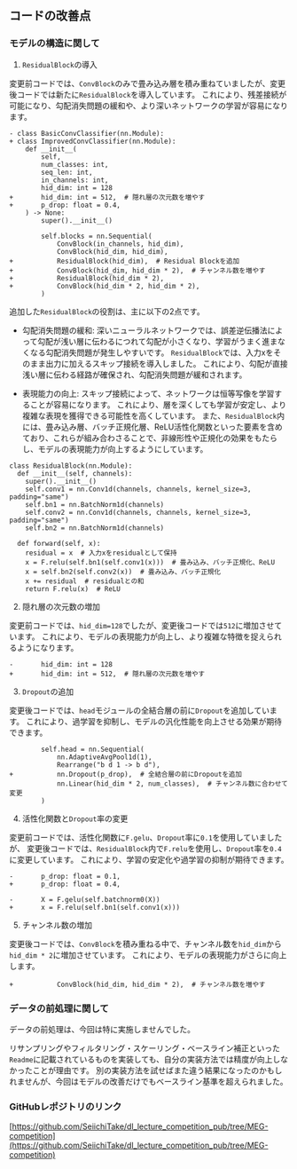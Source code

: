 ## コードの改善点

### モデルの構造に関して

1. `ResidualBlock`の導入

変更前コードでは、`ConvBlock`のみで畳み込み層を積み重ねていましたが、変更後コードでは新たに`ResidualBlock`を導入しています。
これにより、残差接続が可能になり、勾配消失問題の緩和や、より深いネットワークの学習が容易になります。

```
- class BasicConvClassifier(nn.Module):
+ class ImprovedConvClassifier(nn.Module):
    def __init__(
        self,
        num_classes: int,
        seq_len: int,
        in_channels: int,
        hid_dim: int = 128
+       hid_dim: int = 512,  # 隠れ層の次元数を増やす
+       p_drop: float = 0.4,
    ) -> None:
        super().__init__()

        self.blocks = nn.Sequential(
            ConvBlock(in_channels, hid_dim),
            ConvBlock(hid_dim, hid_dim),
+           ResidualBlock(hid_dim),  # Residual Blockを追加
+           ConvBlock(hid_dim, hid_dim * 2),  # チャンネル数を増やす
+           ResidualBlock(hid_dim * 2),
+           ConvBlock(hid_dim * 2, hid_dim * 2),
        )
```

追加した`ResidualBlock`の役割は、主に以下の2点です。

- 勾配消失問題の緩和: 深いニューラルネットワークでは、誤差逆伝播法によって勾配が浅い層に伝わるにつれて勾配が小さくなり、学習がうまく進まなくなる勾配消失問題が発生しやすいです。
`ResidualBlock`では、入力xをそのまま出力に加えるスキップ接続を導入しました。
これにより、勾配が直接浅い層に伝わる経路が確保され、勾配消失問題が緩和されます。

- 表現能力の向上: スキップ接続によって、ネットワークは恒等写像を学習することが容易になります。
これにより、層を深くしても学習が安定し、より複雑な表現を獲得できる可能性を高くしています。 
また、`ResidualBlock`内には、畳み込み層、バッチ正規化層、ReLU活性化関数といった要素を含めており、これらが組み合わさることで、非線形性や正規化の効果をもたらし、モデルの表現能力が向上するようにしています。

```
class ResidualBlock(nn.Module):
  def __init__(self, channels):
    super().__init__()
    self.conv1 = nn.Conv1d(channels, channels, kernel_size=3, padding="same")
    self.bn1 = nn.BatchNorm1d(channels)
    self.conv2 = nn.Conv1d(channels, channels, kernel_size=3, padding="same")
    self.bn2 = nn.BatchNorm1d(channels)

  def forward(self, x):
    residual = x  # 入力xをresidualとして保持
    x = F.relu(self.bn1(self.conv1(x)))  # 畳み込み、バッチ正規化、ReLU
    x = self.bn2(self.conv2(x))  # 畳み込み、バッチ正規化
    x += residual  # residualとの和
    return F.relu(x)  # ReLU
```



2. 隠れ層の次元数の増加

変更前コードでは、`hid_dim=128`でしたが、変更後コードでは`512`に増加させています。
これにより、モデルの表現能力が向上し、より複雑な特徴を捉えられるようになります。

```
-       hid_dim: int = 128
+       hid_dim: int = 512,  # 隠れ層の次元数を増やす
```

3. `Dropout`の追加

変更後コードでは、`head`モジュールの全結合層の前に`Dropout`を追加しています。
これにより、過学習を抑制し、モデルの汎化性能を向上させる効果が期待できます。

```
        self.head = nn.Sequential(
            nn.AdaptiveAvgPool1d(1),
            Rearrange("b d 1 -> b d"),
+           nn.Dropout(p_drop),  # 全結合層の前にDropoutを追加
            nn.Linear(hid_dim * 2, num_classes),  # チャンネル数に合わせて変更
        )
```

4. 活性化関数と`Dropout`率の変更

変更前コードでは、活性化関数に`F.gelu`、`Dropout`率に`0.1`を使用していましたが、
変更後コードでは、`ResidualBlock`内で`F.relu`を使用し、`Dropout`率を`0.4`に変更しています。
これにより、学習の安定化や過学習の抑制が期待できます。

```
-       p_drop: float = 0.1,
+       p_drop: float = 0.4,

-       X = F.gelu(self.batchnorm0(X))
+       x = F.relu(self.bn1(self.conv1(x)))
```

5. チャンネル数の増加

変更後コードでは、`ConvBlock`を積み重ねる中で、チャンネル数を`hid_dim`から`hid_dim * 2`に増加させています。
これにより、モデルの表現能力がさらに向上します。

```
+           ConvBlock(hid_dim, hid_dim * 2),  # チャンネル数を増やす
```

### データの前処理に関して

データの前処理は、今回は特に実施しませんでした。

リサンプリングやフィルタリング・スケーリング・ベースライン補正といった`Readme`に記載されているものを実装しても、自分の実装方法では精度が向上しなかったことが理由です。
別の実装方法を試せばまた違う結果になったのかもしれませんが、今回はモデルの改善だけでもベースライン基準を超えられました。

### GitHubレポジトリのリンク

[https://github.com/SeiichiTake/dl_lecture_competition_pub/tree/MEG-competition](https://github.com/SeiichiTake/dl_lecture_competition_pub/tree/MEG-competition)

